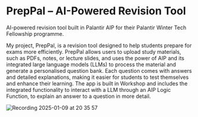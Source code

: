 # PrepPal – AI-Powered Revision Tool
AI-powered revision tool built in Palantir AIP for their Palantir Winter Tech Fellowship programme.

My project, PrepPal, is a revision tool designed to help students prepare for exams more efficiently. PrepPal allows users to upload study materials, such as PDFs, notes, or lecture slides, and uses the power of AIP and its integrated large language models (LLMs) to process the material and generate a personalised question bank. Each question comes with answers and detailed explanations, making it easier for students to test themselves and enhance their learning. The app is built in Workshop and  includes the integrated functionality to interact with a LLM through an AIP Logic Function, to explain an answer to a question in more detail. 

![Recording 2025-01-09 at 20 35 57](https://github.com/user-attachments/assets/0c311e69-fd47-4d2e-b30c-e0835ae3dfbd)
